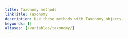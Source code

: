 ```yaml
---
title: Taxonomy methods
linkTitle: Taxonomy
description: Use these methods with Taxonomy objects.
keywords: []
aliases: [/variables/taxonomy/]
---
```

